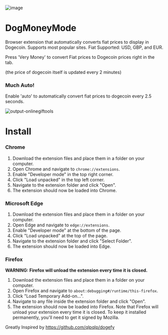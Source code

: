 ![image](https://github.com/mstauber/DogMoneyMode/assets/2897796/f932a886-7b03-4448-adaa-8beb074b79f7)

# DogMoneyMode
Browser extension that automatically converts fiat prices to display in Dogecoin. Supports most popular sites. Fiat Supported: USD, GBP, and EUR.

Press 'Very Money' to convert Fiat prices to Dogecoin prices right in the tab.

(the price of dogecoin itself is updated every 2 minutes)

### Much Auto!
Enable 'auto' to automatically convert fiat prices to dogecoin every 2.5 seconds.

![output-onlinegiftools](https://github.com/mstauber/DogMoneyMode/assets/2897796/4907b0f4-ba41-455a-9144-0f5ce61da743)


# Install


### Chrome

1. Download the extension files and place them in a folder on your computer.
2. Open Chrome and navigate to `chrome://extensions`.
3. Enable "Developer mode" in the top right corner.
4. Click "Load unpacked" in the top left corner.
5. Navigate to the extension folder and click "Open".
6. The extension should now be loaded into Chrome.


### Microsoft Edge

1. Download the extension files and place them in a folder on your computer.
2. Open Edge and navigate to `edge://extensions`.
3. Enable "Developer mode" at the bottom of the page.
4. Click "Load unpacked" at the top of the page.
5. Navigate to the extension folder and click "Select Folder".
6. The extension should now be loaded into Edge.


### Firefox

**WARNING: Firefox will unload the extension every time it is closed.**

1. Download the extension files and place them in a folder on your computer.
2. Open Firefox and navigate to `about:debugging#/runtime/this-firefox`.
3. Click "Load Temporary Add-on...".
4. Navigate to any file inside the extension folder and click "Open".
5. The extension should now be loaded into Firefox. Note that Firefox will unload your extension every time it is closed. To keep it installed permanently, you'll need to get it signed by Mozilla.



Greatly Inspired by https://github.com/qlpqlp/dogefy
